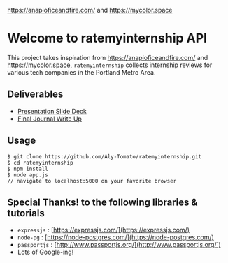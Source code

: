 https://anapioficeandfire.com/ and
https://mycolor.space
# Welcome to ratemyinternship API
This project takes inspiration from
https://anapioficeandfire.com/ and
https://mycolor.space, ```ratemyinternship``` collects internship 
reviews for various tech companies in the Portland Metro Area.

## Deliverables
* [Presentation Slide Deck](https://docs.google.com/presentation/d/1H3ECGM4TvBty5PK589wIaeyzI2EnFXG99Ya_Edq6qDo/edit?usp=sharing)
* [Final Journal Write Up](https://docs.google.com/document/d/1eoy8vAsvcOhpp9NGaC3XhNYYwW8scF-YsuNqG02q1MM/edit?usp=sharing)

## Usage
```
$ git clone https://github.com/Aly-Tomato/ratemyinternship.git
$ cd ratemyinternship
$ npm install
$ node app.js
// navigate to localhost:5000 on your favorite browser
```
## Special Thanks! to the following libraries & tutorials
* `expressjs` : [https://expressjs.com/](https://expressjs.com/)
* `node-pg` : [https://node-postgres.com/](https://node-postgres.com/)
* `passportjs` : [http://www.passportjs.org/](http://www.passportjs.org/`)
* Lots of Google-ing!